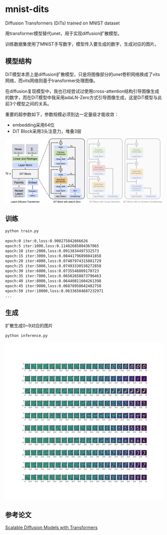 # mnist-dits

Diffusion Transformers (DiTs) trained on MNIST dataset

用transformer模型替代unet，用于实现diffusion扩散模型。

训练数据集使用了MNIST手写数字，模型传入要生成的数字，生成对应的图片。

## 模型结构

DiT模型本质上是diffusion扩散模型，只是将图像部分的unet卷积网络换成了vits网络，而vits网络则基于transformer处理图像。

在diffusion复现模型中，我也已经尝试过使用cross-attention结构引导图像生成的数字，而在DiT模型中我采用adaLN-Zero方式引导图像生成，这是DiT模型与此前3个模型之间的关系。

重要的超参数如下，参数规模必须到达一定量级才能收敛：

* embedding采用64位
* DiT Block采用3头注意力，堆叠3层

![](dits.png)

## 训练

```
python train.py

epoch:0 iter:0,loss:0.908275842666626
epoch:5 iter:1000,loss:0.11482685804367065
epoch:10 iter:2000,loss:0.0913834497332573
epoch:15 iter:3000,loss:0.08441796898841858
epoch:20 iter:4000,loss:0.07487974315881729
epoch:25 iter:5000,loss:0.07493330538272858
epoch:30 iter:6000,loss:0.0735548809170723
epoch:35 iter:7000,loss:0.06502658873796463
epoch:40 iter:8000,loss:0.06440811604261398
epoch:45 iter:9000,loss:0.06878958642482758
epoch:50 iter:10000,loss:0.06336584687232971
...
```

## 生成

扩散生成0~9对应的图片

```
python inference.py
```

![](inference.png)

## 参考论文

[Scalable Diffusion Models with Transformers](https://www.wpeebles.com/DiT)
